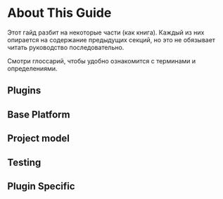 # About This Guide

Этот гайд разбит на некоторые части (как книга).
Каждый из них опирается на содержание предыдущих секций, но это не обязывает читать руководство последовательно.

<tip>
    Смотри глоссарий, чтобы удобно ознакомится с терминами и определениями.
</tip>

## Plugins



## Base Platform


## Project model


## Testing


## Plugin Specific

